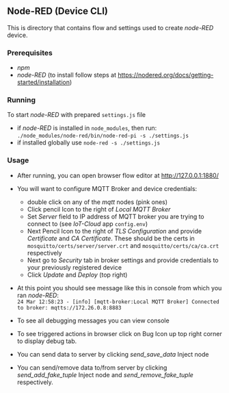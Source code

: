 ## Node-RED (Device CLI)

This is directory that contains flow and settings used to create _node-RED_ device.

### Prerequisites
* _npm_
* _node-RED_ (to install follow steps at <https://nodered.org/docs/getting-started/installation>)

### Running
To start _node-RED_ with prepared `settings.js` file
* if _node-RED_ is installed in `node_modules`, then run: <br/> `./node_modules/node-red/bin/node-red-pi -s ./settings.js`
* if installed globally use `node-red -s ./settings.js`


### Usage
* After running, you can open browser flow editor at <http://127.0.0.1:1880/>
* You will want to configure MQTT Broker and device credentials:
    * double click on any of the _mqtt_ nodes (pink ones)
    * Click pencil Icon to the right of _Local MQTT Broker_
    * Set _Server_ field to IP address of MQTT broker you are trying to connect to (see _IoT-Cloud_ app `config.env`)
    * Next Pencil Icon to the right of _TLS Configuration_ and provide _Certificate_ and _CA Certificate_.
        These should be the certs in `mosquitto/certs/server/server.crt` and `mosquitto/certs/ca/ca.crt` respectively
    * Next go to _Security_ tab in broker settings and provide credentials to your previously registered device
    * Click _Update_ and _Deploy_ (top right)

* At this point you should see message like this in console from which you ran _node-RED_: <br/> `24 Mar 12:58:23 - [info] [mqtt-broker:Local MQTT Broker] Connected to broker: mqtts://172.26.0.8:8883`
* To see all debugging messages you can view console
* To see triggered actions in browser click on Bug Icon up top right corner to display debug tab.
* You can send data to server by clicking _send_save_data_ Inject node
* You can send/remove data to/from server by clicking _send_add_fake_tuple_ Inject node and _send_remove_fake_tuple_ respectively.
